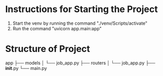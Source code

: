# Instructions for Starting the Project
1. Start the venv by running the command  "./venv/Scripts/activate"
2. Run the command "uvicorn app.main:app"

# Structure of Project
app
├── models
│   └── job_app.py
├── routers
│   └── job_app.py
├── __init__.py
└── main.py